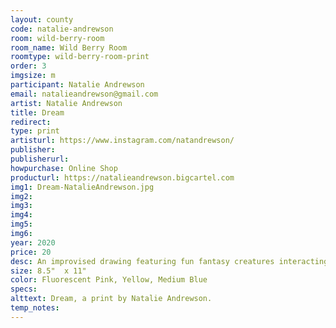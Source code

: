 ```yaml
---
layout: county 
code: natalie-andrewson
room: wild-berry-room
room_name: Wild Berry Room
roomtype: wild-berry-room-print
order: 3
imgsize: m
participant: Natalie Andrewson
email: natalieandrewson@gmail.com
artist: Natalie Andrewson
title: Dream
redirect: 
type: print
artisturl: https://www.instagram.com/natandrewson/
publisher: 
publisherurl: 
howpurchase: Online Shop
producturl: https://natalieandrewson.bigcartel.com
img1: Dream-NatalieAndrewson.jpg
img2: 
img3: 
img4: 
img5: 
img6: 
year: 2020
price: 20
desc: An improvised drawing featuring fun fantasy creatures interacting.
size: 8.5"  x 11"
color: Fluorescent Pink, Yellow, Medium Blue
specs: 
alttext: Dream, a print by Natalie Andrewson.
temp_notes: 
---
```

